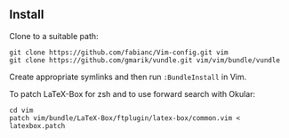 ## Install
Clone to a suitable path:

```
git clone https://github.com/fabianc/Vim-config.git vim
git clone https://github.com/gmarik/vundle.git vim/vim/bundle/vundle
```

Create appropriate symlinks and then run `:BundleInstall` in Vim.

To patch LaTeX-Box for zsh and to use forward search with Okular:

```
cd vim
patch vim/bundle/LaTeX-Box/ftplugin/latex-box/common.vim < latexbox.patch
```

